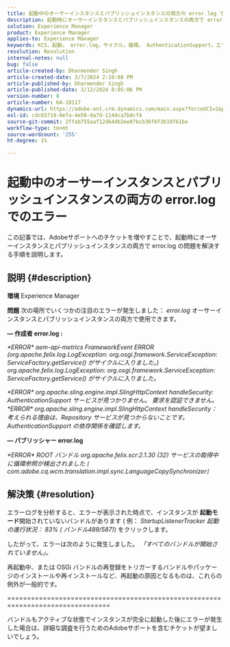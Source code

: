 ```yaml
---
title: 起動中のオーサーインスタンスとパブリッシュインスタンスの両方の error.log でのエラー
description: 起動時にオーサーインスタンスとパブリッシュインスタンスの両方で error.log の問題を解決する方法を説明します。
solution: Experience Manager
product: Experience Manager
applies-to: Experience Manager
keywords: KCS，起動， error.log，サイクル，循環， AuthenticationSupport，エラー，オーサーインスタンス，パブリッシュインスタンス， FAQ
resolution: Resolution
internal-notes: null
bug: false
article-created-by: Dharmender Singh
article-created-date: 3/7/2024 2:10:08 PM
article-published-by: Dharmender Singh
article-published-date: 3/12/2024 8:05:06 PM
version-number: 8
article-number: KA-18117
dynamics-url: https://adobe-ent.crm.dynamics.com/main.aspx?forceUCI=1&pagetype=entityrecord&etn=knowledgearticle&id=a9330262-8cdc-ee11-904d-6045bd006d92
exl-id: cdc65719-0efa-4e50-9a7d-1144ca7bdcf4
source-git-commit: 2ffab755aaf12d64db2ee07bcb36f6f3b19761be
workflow-type: tm+mt
source-wordcount: '255'
ht-degree: 1%

---
```


# 起動中のオーサーインスタンスとパブリッシュインスタンスの両方の error.log でのエラー


この記事では、Adobeサポートへのチケットを増やすことで、起動時にオーサーインスタンスとパブリッシュインスタンスの両方で error.log の問題を解決する手順を説明します。

## 説明 {#description}


<b>環境</b>
Experience Manager

<b>問題</b>
次の場所でいくつかの注目のエラーが発生しました： *error.log* オーサーインスタンスとパブリッシュインスタンスの両方で使用できます。

<b> — 作成者 error.log :</b>

*\*ERROR\* aem-api-metrics FrameworkEvent ERROR (org.apache.felix.log.LogException: org.osgi.framework.ServiceException: ServiceFactory.getService() がサイクルに入りました。)
<br>org.apache.felix.log.LogException: org.osgi.framework.ServiceException: ServiceFactory.getService() がサイクルに入りました。*



*\*ERROR\* org.apache.sling.engine.impl.SlingHttpContext handleSecurity: AuthenticationSupport サービスが見つかりません。 要求を認証できません。
<br>\*ERROR\* org.apache.sling.engine.impl.SlingHttpContext handleSecurity：考えられる理由は、Repository サービスが見つからないことです。 AuthenticationSupport の依存関係を確認します。*



<b> — パブリッシャー error.log</b>

*\*ERROR\* ROOT バンドル org.apache.felix.scr:2.1.30 (32) サービスの取得中に循環参照が検出されました `[` com.adobe.cq.wcm.translation.impl.sync.LanguageCopySynchronizer`]`*






## 解決策 {#resolution}


エラーログを分析すると、エラーが表示された時点で、インスタンスが <b>起動モード</b>開始されていないバンドルがあります ( 例： *StartupListenerTracker 起動の進行状況： 83% ( バンドル489/587)*) をクリックします。

したがって、エラーは次のように発生しました。 *「すべてのバンドルが開始されていません」。*

再起動中、または OSGi バンドルの再登録をトリガーするバンドルやパッケージのインストールや再インストールなど、再起動の原因となるものは、これらの例外が一般的です。



================================================================================

バンドルもアクティブな状態でインスタンスが完全に起動した後にエラーが発生した場合は、詳細な調査を行うためのAdobeサポートを含むチケットが望ましいでしょう。
